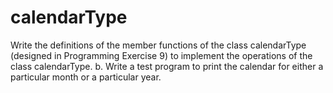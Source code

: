 # calendarType
Write the definitions of the member functions of the class calendarType (designed in Programming Exercise 9) to implement the operations of the class calendarType. b. Write a test program to print the calendar for either a particular month or a particular year. 
